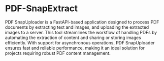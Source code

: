# PDF-SnapExtract

PDF SnapUploader is a FastAPI-based application designed to process PDF documents by extracting text and images, and uploading the extracted images to a server. This tool streamlines the workflow of handling PDFs by automating the extraction of content and sharing or storing images efficiently. With support for asynchronous operations, PDF SnapUploader ensures fast and reliable performance, making it an ideal solution for projects requiring robust PDF content management.
